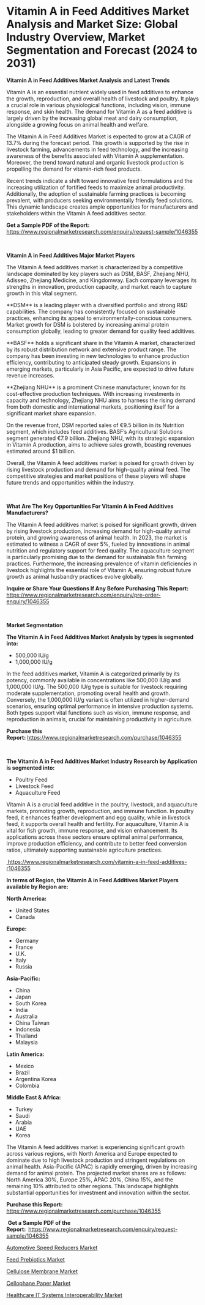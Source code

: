 <p><h1>Vitamin A in Feed Additives Market Analysis and Market Size: Global Industry Overview, Market Segmentation and Forecast (2024 to 2031)</h1></p><p><strong>Vitamin A in Feed Additives Market Analysis and Latest Trends</strong></p>
<p><p>Vitamin A is an essential nutrient widely used in feed additives to enhance the growth, reproduction, and overall health of livestock and poultry. It plays a crucial role in various physiological functions, including vision, immune response, and skin health. The demand for Vitamin A as a feed additive is largely driven by the increasing global meat and dairy consumption, alongside a growing focus on animal health and welfare.</p><p>The Vitamin A in Feed Additives Market is expected to grow at a CAGR of 13.7% during the forecast period. This growth is supported by the rise in livestock farming, advancements in feed technology, and the increasing awareness of the benefits associated with Vitamin A supplementation. Moreover, the trend toward natural and organic livestock production is propelling the demand for vitamin-rich feed products.</p><p>Recent trends indicate a shift toward innovative feed formulations and the increasing utilization of fortified feeds to maximize animal productivity. Additionally, the adoption of sustainable farming practices is becoming prevalent, with producers seeking environmentally friendly feed solutions. This dynamic landscape creates ample opportunities for manufacturers and stakeholders within the Vitamin A feed additives sector.</p></p>
<p><strong>Get a Sample PDF of the Report:&nbsp;</strong> <a href="https://www.regionalmarketresearch.com/enquiry/request-sample/1046355">https://www.regionalmarketresearch.com/enquiry/request-sample/1046355</a></p>
<p>&nbsp;</p>
<p><strong>Vitamin A in Feed Additives Major Market Players</strong></p>
<p><p>The Vitamin A feed additives market is characterized by a competitive landscape dominated by key players such as DSM, BASF, Zhejiang NHU, Adisseo, Zhejiang Medicine, and Kingdomway. Each company leverages its strengths in innovation, production capacity, and market reach to capture growth in this vital segment.</p><p>**DSM** is a leading player with a diversified portfolio and strong R&D capabilities. The company has consistently focused on sustainable practices, enhancing its appeal to environmentally-conscious consumers. Market growth for DSM is bolstered by increasing animal protein consumption globally, leading to greater demand for quality feed additives.</p><p>**BASF** holds a significant share in the Vitamin A market, characterized by its robust distribution network and extensive product range. The company has been investing in new technologies to enhance production efficiency, contributing to anticipated steady growth. Expansions in emerging markets, particularly in Asia Pacific, are expected to drive future revenue increases.</p><p>**Zhejiang NHU** is a prominent Chinese manufacturer, known for its cost-effective production techniques. With increasing investments in capacity and technology, Zhejiang NHU aims to harness the rising demand from both domestic and international markets, positioning itself for a significant market share expansion.</p><p>On the revenue front, DSM reported sales of €9.5 billion in its Nutrition segment, which includes feed additives. BASF’s Agricultural Solutions segment generated €7.9 billion. Zhejiang NHU, with its strategic expansion in Vitamin A production, aims to achieve sales growth, boasting revenues estimated around $1 billion.</p><p>Overall, the Vitamin A feed additives market is poised for growth driven by rising livestock production and demand for high-quality animal feed. The competitive strategies and market positions of these players will shape future trends and opportunities within the industry.</p></p>
<p>&nbsp;</p>
<p><strong>What Are The Key Opportunities For Vitamin A in Feed Additives Manufacturers?</strong></p>
<p><p>The Vitamin A feed additives market is poised for significant growth, driven by rising livestock production, increasing demand for high-quality animal protein, and growing awareness of animal health. In 2023, the market is estimated to witness a CAGR of over 5%, fueled by innovations in animal nutrition and regulatory support for feed quality. The aquaculture segment is particularly promising due to the demand for sustainable fish farming practices. Furthermore, the increasing prevalence of vitamin deficiencies in livestock highlights the essential role of Vitamin A, ensuring robust future growth as animal husbandry practices evolve globally.</p></p>
<p><strong>Inquire or Share Your Questions If Any Before Purchasing This Report:</strong> <a href="https://www.regionalmarketresearch.com/enquiry/pre-order-enquiry/1046355">https://www.regionalmarketresearch.com/enquiry/pre-order-enquiry/1046355</a></p>
<p>&nbsp;</p>
<p><strong>Market Segmentation</strong></p>
<p><strong>The Vitamin A in Feed Additives Market Analysis by types is segmented into:</strong></p>
<p><ul><li>500,000 IU/g</li><li>1,000,000 IU/g</li></ul></p>
<p><p>In the feed additives market, Vitamin A is categorized primarily by its potency, commonly available in concentrations like 500,000 IU/g and 1,000,000 IU/g. The 500,000 IU/g type is suitable for livestock requiring moderate supplementation, promoting overall health and growth. Conversely, the 1,000,000 IU/g variant is often utilized in higher-demand scenarios, ensuring optimal performance in intensive production systems. Both types support vital functions such as vision, immune response, and reproduction in animals, crucial for maintaining productivity in agriculture.</p></p>
<p><strong>Purchase this Report:&nbsp;</strong><a href="https://www.regionalmarketresearch.com/purchase/1046355">https://www.regionalmarketresearch.com/purchase/1046355</a></p>
<p>&nbsp;</p>
<p><strong>The Vitamin A in Feed Additives Market Industry Research by Application is segmented into:</strong></p>
<p><ul><li>Poultry Feed</li><li>Livestock Feed</li><li>Aquaculture Feed</li></ul></p>
<p><p>Vitamin A is a crucial feed additive in the poultry, livestock, and aquaculture markets, promoting growth, reproduction, and immune function. In poultry feed, it enhances feather development and egg quality, while in livestock feed, it supports overall health and fertility. For aquaculture, Vitamin A is vital for fish growth, immune response, and vision enhancement. Its applications across these sectors ensure optimal animal performance, improve production efficiency, and contribute to better feed conversion ratios, ultimately supporting sustainable agriculture practices.</p></p>
<p><a href="https://www.regionalmarketresearch.com/vitamin-a-in-feed-additives-r1046355">&nbsp;https://www.regionalmarketresearch.com/vitamin-a-in-feed-additives-r1046355</a></p>
<p><strong>In terms of Region, the Vitamin A in Feed Additives Market Players available by Region are:</strong></p>
<p>
    <p> <strong> North America: </strong>
        <ul>
            <li>United States</li>
            <li>Canada</li>
        </ul>
        </p> 
    <p> <strong> Europe: </strong>
        <ul>
            <li>Germany</li>
            <li>France</li>
            <li>U.K.</li>
            <li>Italy</li>
            <li>Russia</li>
        </ul>
        </p> 
    <p> <strong> Asia-Pacific: </strong>
        <ul>
            <li>China</li>
            <li>Japan</li>
            <li>South Korea</li>
            <li>India</li>
            <li>Australia</li>
            <li>China Taiwan</li>
            <li>Indonesia</li>
            <li>Thailand</li>
            <li>Malaysia</li>
        </ul>
        </p> 
    <p> <strong> Latin America: </strong>
        <ul>
            <li>Mexico</li>
            <li>Brazil</li>
            <li>Argentina Korea</li>
            <li>Colombia</li>
        </ul>
        </p> 
    <p> <strong> Middle East & Africa: </strong>
        <ul>
            <li>Turkey</li>
            <li>Saudi</li>
            <li>Arabia</li>
            <li>UAE</li>
            <li>Korea</li>
        </ul>
    </p>
    </p>
<p><p>The Vitamin A feed additives market is experiencing significant growth across various regions, with North America and Europe expected to dominate due to high livestock production and stringent regulations on animal health. Asia-Pacific (APAC) is rapidly emerging, driven by increasing demand for animal protein. The projected market shares are as follows: North America 30%, Europe 25%, APAC 20%, China 15%, and the remaining 10% attributed to other regions. This landscape highlights substantial opportunities for investment and innovation within the sector.</p></p>
<p><strong>Purchase this Report: </strong><a href="https://www.regionalmarketresearch.com/purchase/1046355">https://www.regionalmarketresearch.com/purchase/1046355</a></p>
<p>&nbsp;<strong>Get a Sample PDF of the Report:&nbsp;&nbsp;</strong><a href="https://www.regionalmarketresearch.com/enquiry/request-sample/1046355">https://www.regionalmarketresearch.com/enquiry/request-sample/1046355</a></p>
<p><strong></strong></p>
<p><p><a href="https://github.com/kaufmannDavid16/Market-Research-Report-List-1/blob/main/automotive-speed-reducers-market.md">Automotive Speed Reducers Market</a></p><p><a href="https://github.com/AlisaRowe24/Market-Research-Report-List-1/blob/main/feed-prebiotics-market.md">Feed Prebiotics Market</a></p><p><a href="https://issuu.com/reportprime-2/docs/cellulose-membrane-market-size-2030_cf6f8501b949c9">Cellulose Membrane Market</a></p><p><a href="https://issuu.com/reportprime-2/docs/cellophane-paper-market-size-2030.p_ca141767d1c233">Cellophane Paper Market</a></p><p><a href="https://medium.com/@nazminrahman651/comprehensive-analysis-of-the-global-healthcare-it-systems-interoperability-market-growth-trends-5fe1f4b96ac3?postPublishedType=repub">Healthcare IT Systems Interoperability Market</a></p></p>